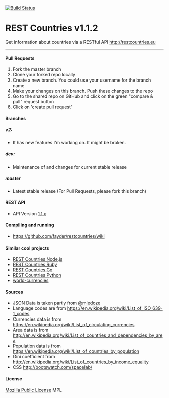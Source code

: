 [![Build Status](https://travis-ci.org/fayder/restcountries.svg?branch=master)](https://travis-ci.org/fayder/restcountries)

REST Countries v1.1.2
=====================

Get information about countries via a RESTful API http://restcountries.eu

----------

#### Pull Requests

1. Fork the master branch
2. Clone your forked repo locally
3. Create a new branch. You could use your username for the branch name
4. Make your changes on this branch. Push these changes to the repo 
5. Go to the shared repo on GitHub and click on the green "compare & pull" request button
6. Click on 'create pull request'

#### Branches
##### v2:
* It has new features I'm working on. It might be broken. 

##### dev:
* Maintenance of and changes for current stable release

##### master
* Latest stable release (For Pull Requests, please fork this branch)

#### REST API
* API Version [1.1.x]

#### Compiling and running
* https://github.com/fayder/restcountries/wiki

#### Similar cool projects
* [REST Countries Node.js]
* [REST Countries Ruby]
* [REST Countries Go]
* [REST Countries Python]
* [world-currencies]

#### Sources
* JSON Data is taken partly from [@mledoze]
* Language codes are from https://en.wikipedia.org/wiki/List_of_ISO_639-1_codes
* Currencies data is from https://en.wikipedia.org/wiki/List_of_circulating_currencies
* Area data is from http://en.wikipedia.org/wiki/List_of_countries_and_dependencies_by_area
* Population data is from https://en.wikipedia.org/wiki/List_of_countries_by_population
* Gini coefficient from http://en.wikipedia.org/wiki/List_of_countries_by_income_equality
* CSS http://bootswatch.com/spacelab/

#### License
[Mozilla Public License] MPL

[@mledoze]: https://github.com/mledoze/countries
[1.1.x]: https://github.com/fayder/restcountries/wiki/API-1.1.x
[0.10.x]: https://github.com/fayder/restcountries/wiki/API-0.10
[Mozilla Public License]: http://www.mozilla.org/MPL/
[Tinatapi]: http://api.tinata.co.uk/
[world-currencies]: https://github.com/wiredmax/world-currencies
[REST Countries Node.js]: https://github.com/aredo/restcountries
[REST Countries Ruby]: https://github.com/davidesantangelo/restcountry
[REST Countries Go]: https://github.com/alediaferia/gocountries
[REST Countries Python]: https://github.com/SteinRobert/python-restcountries
